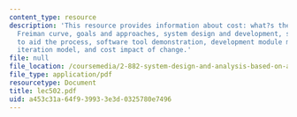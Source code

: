 ```yaml
---
content_type: resource
description: 'This resource provides information about cost: what?s the problem?,
  Freiman curve, goals and approaches, system design and development, software tool
  to aid the process, software tool demonstration, development module model structure,
  iteration model, and cost impact of change.'
file: null
file_location: /coursemedia/2-882-system-design-and-analysis-based-on-ad-and-complexity-theories-spring-2005/a453c31a64f939933e3d0325780e7496_lec502.pdf
file_type: application/pdf
resourcetype: Document
title: lec502.pdf
uid: a453c31a-64f9-3993-3e3d-0325780e7496
---
```

